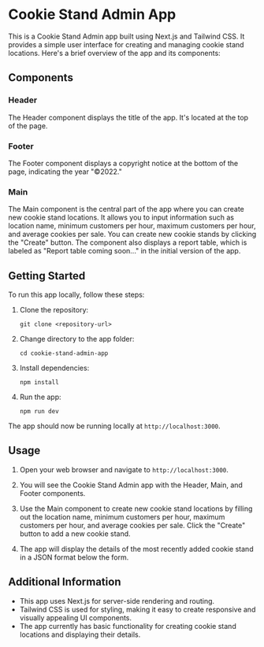 # Cookie Stand Admin App

This is a Cookie Stand Admin app built using Next.js and Tailwind CSS. It provides a simple user interface for creating and managing cookie stand locations. Here's a brief overview of the app and its components:

## Components

### Header

The Header component displays the title of the app. It's located at the top of the page.

### Footer

The Footer component displays a copyright notice at the bottom of the page, indicating the year "©2022."

### Main

The Main component is the central part of the app where you can create new cookie stand locations. It allows you to input information such as location name, minimum customers per hour, maximum customers per hour, and average cookies per sale. You can create new cookie stands by clicking the "Create" button. The component also displays a report table, which is labeled as "Report table coming soon..." in the initial version of the app.

## Getting Started

To run this app locally, follow these steps:

1. Clone the repository:

   ```
   git clone <repository-url>
   ```

2. Change directory to the app folder:

   ```
   cd cookie-stand-admin-app
   ```

3. Install dependencies:

   ```
   npm install
   ```

4. Run the app:

   ```
   npm run dev
   ```

The app should now be running locally at `http://localhost:3000`.

## Usage

1. Open your web browser and navigate to `http://localhost:3000`.

2. You will see the Cookie Stand Admin app with the Header, Main, and Footer components.

3. Use the Main component to create new cookie stand locations by filling out the location name, minimum customers per hour, maximum customers per hour, and average cookies per sale. Click the "Create" button to add a new cookie stand.

4. The app will display the details of the most recently added cookie stand in a JSON format below the form.

## Additional Information

- This app uses Next.js for server-side rendering and routing.
- Tailwind CSS is used for styling, making it easy to create responsive and visually appealing UI components.
- The app currently has basic functionality for creating cookie stand locations and displaying their details.

